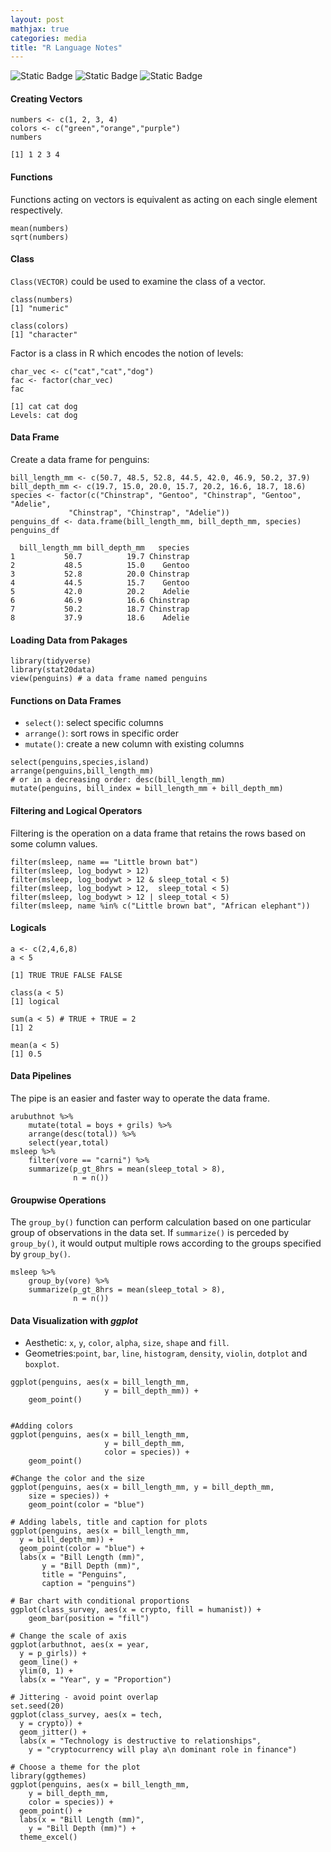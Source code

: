 ```yaml
---
layout: post
mathjax: true
categories: media
title: "R Language Notes"
---
```

![Static Badge](https://img.shields.io/badge/Category-Notes-blue) ![Static Badge](https://img.shields.io/badge/Subject-Mathematics-lightgreen) ![Static Badge](https://img.shields.io/badge/Updating-brown)  

#### Creating Vectors
```
numbers <- c(1, 2, 3, 4)
colors <- c("green","orange","purple")
numbers

[1] 1 2 3 4
```

#### Functions
Functions acting on vectors is equivalent as acting on each single element respectively.
```
mean(numbers)
sqrt(numbers) 
```

#### Class
`Class(VECTOR)` could be used to examine the class of a vector.
```
class(numbers)
[1] "numeric"

class(colors)
[1] "character"
```
Factor is a class in R which encodes the notion of levels:
```
char_vec <- c("cat","cat","dog")
fac <- factor(char_vec)
fac

[1] cat cat dog
Levels: cat dog
```
#### Data Frame
Create a data frame for penguins:
```
bill_length_mm <- c(50.7, 48.5, 52.8, 44.5, 42.0, 46.9, 50.2, 37.9)
bill_depth_mm <- c(19.7, 15.0, 20.0, 15.7, 20.2, 16.6, 18.7, 18.6)
species <- factor(c("Chinstrap", "Gentoo", "Chinstrap", "Gentoo", "Adelie", 
             "Chinstrap", "Chinstrap", "Adelie"))
penguins_df <- data.frame(bill_length_mm, bill_depth_mm, species)
penguins_df

  bill_length_mm bill_depth_mm   species
1           50.7          19.7 Chinstrap
2           48.5          15.0    Gentoo
3           52.8          20.0 Chinstrap
4           44.5          15.7    Gentoo
5           42.0          20.2    Adelie
6           46.9          16.6 Chinstrap
7           50.2          18.7 Chinstrap
8           37.9          18.6    Adelie
```
#### Loading Data from Pakages
```
library(tidyverse)
library(stat20data)
view(penguins) # a data frame named penguins
```
#### Functions on Data Frames
* `select()`: select specific columns
* `arrange()`: sort rows in specific order
* `mutate()`: create a new column with existing columns

```
select(penguins,species,island)
arrange(penguins,bill_length_mm)
# or in a decreasing order: desc(bill_length_mm)
mutate(penguins, bill_index = bill_length_mm + bill_depth_mm)
```

#### Filtering and Logical Operators
Filtering is the operation on a data frame that retains the rows based on some column values.
```
filter(msleep, name == "Little brown bat")
filter(msleep, log_bodywt > 12)
filter(msleep, log_bodywt > 12 & sleep_total < 5)
filter(msleep, log_bodywt > 12,  sleep_total < 5)
filter(msleep, log_bodywt > 12 | sleep_total < 5)
filter(msleep, name %in% c("Little brown bat", "African elephant"))
```

#### Logicals
```
a <- c(2,4,6,8)
a < 5

[1] TRUE TRUE FALSE FALSE

class(a < 5)
[1] logical

sum(a < 5) # TRUE + TRUE = 2
[1] 2

mean(a < 5)
[1] 0.5
```

#### Data Pipelines
The pipe is an easier and faster way to operate the data frame.
```
arubuthnot %>%
    mutate(total = boys + grils) %>%
    arrange(desc(total)) %>%
    select(year,total)
msleep %>%
    filter(vore == "carni") %>%
    summarize(p_gt_8hrs = mean(sleep_total > 8),
              n = n())
```

#### Groupwise Operations
The `group_by()` function can perform calculation based on one particular group of observations in the data set. If `summarize()` is perceded by `group_by()`, it would output multiple rows according to the groups specified by `group_by()`.
```
msleep %>%
    group_by(vore) %>%
    summarize(p_gt_8hrs = mean(sleep_total > 8),
              n = n())
```

#### Data Visualization with *ggplot*
* Aesthetic: `x`, `y`, `color`, `alpha`, `size`, `shape` and `fill`.
* Geometries:`point`, `bar`, `line`, `histogram`, `density`, `violin`, `dotplot` and `boxplot`.

````
ggplot(penguins, aes(x = bill_length_mm,
                     y = bill_depth_mm)) +
    geom_point()


#Adding colors
ggplot(penguins, aes(x = bill_length_mm,
                     y = bill_depth_mm,
                     color = species)) +
    geom_point()

#Change the color and the size
ggplot(penguins, aes(x = bill_length_mm, y = bill_depth_mm,
    size = species)) +
    geom_point(color = "blue")

# Adding labels, title and caption for plots
ggplot(penguins, aes(x = bill_length_mm,
  y = bill_depth_mm)) +
  geom_point(color = "blue") +
  labs(x = "Bill Length (mm)",
       y = "Bill Depth (mm)",
       title = "Penguins",
       caption = "penguins")

# Bar chart with conditional proportions
ggplot(class_survey, aes(x = crypto, fill = humanist)) +
    geom_bar(position = "fill")

# Change the scale of axis
ggplot(arbuthnot, aes(x = year,
  y = p_girls)) +
  geom_line() +
  ylim(0, 1) +
  labs(x = "Year", y = "Proportion")

# Jittering - avoid point overlap
set.seed(20)
ggplot(class_survey, aes(x = tech,
  y = crypto)) +
  geom_jitter() +
  labs(x = "Technology is destructive to relationships",
    y = "cryptocurrency will play a\n dominant role in finance")

# Choose a theme for the plot
library(ggthemes)
ggplot(penguins, aes(x = bill_length_mm,
    y = bill_depth_mm,
    color = species)) +
  geom_point() +
  labs(x = "Bill Length (mm)",
    y = "Bill Depth (mm)") +
  theme_excel()
````
